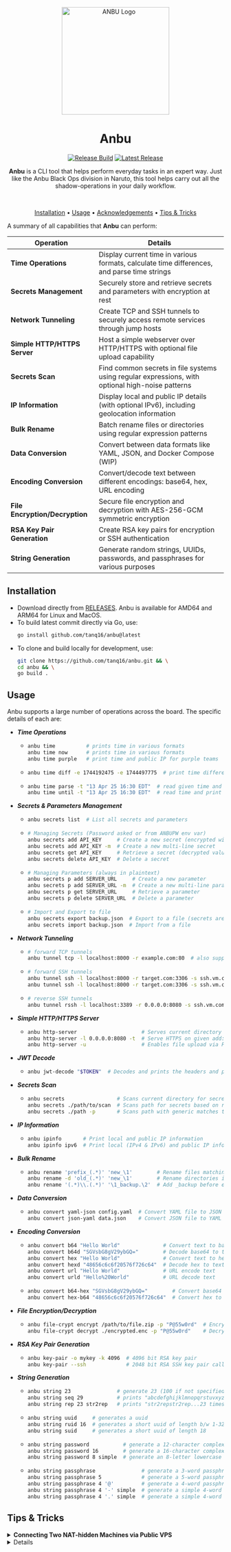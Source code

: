 <div align="center">
  <img src=".github/assets/logo.png" alt="ANBU Logo" width="250"/>

  <h1 align="center">Anbu</h1>

  <a href="https://github.com/tanq16/anbu/actions/workflows/release.yml"><img src="https://github.com/tanq16/anbu/actions/workflows/release.yml/badge.svg" alt="Release Build"></a>&nbsp;<a href="https://github.com/tanq16/anbu/releases/latest"><img src="https://img.shields.io/github/v/release/tanq16/anbu" alt="Latest Release"></a><br>

  <p><b>Anbu</b> is a CLI tool that helps perform everyday tasks in an expert way. Just like the Anbu Black Ops division in Naruto, this tool helps carry out all the shadow-operations in your daily workflow.</p><br>
  
  <a href="#installation">Installation</a> &bull; <a href="#usage">Usage</a> &bull; <a href="#acknowledgements">Acknowledgements</a> &bull; <a href="#tips--tricks">Tips & Tricks</a><br>
</div>

A summary of all capabilities that **Anbu** can perform:

| Operation | Details |
| --- | --- |
| **Time Operations** | Display current time in various formats, calculate time differences, and parse time strings |
| **Secrets Management** | Securely store and retrieve secrets and parameters with encryption at rest |
| **Network Tunneling** | Create TCP and SSH tunnels to securely access remote services through jump hosts |
| **Simple HTTP/HTTPS Server** | Host a simple webserver over HTTP/HTTPS with optional file upload capability |
| **Secrets Scan** | Find common secrets in file systems using regular expressions, with optional high-noise patterns |
| **IP Information** | Display local and public IP details (with optional IPv6), including geolocation information |
| **Bulk Rename** | Batch rename files or directories using regular expression patterns |
| **Data Conversion** | Convert between data formats like YAML, JSON, and Docker Compose (WIP) |
| **Encoding Conversion** | Convert/decode text between different encodings: base64, hex, URL encoding |
| **File Encryption/Decryption** | Secure file encryption and decryption with AES-256-GCM symmetric encryption |
| **RSA Key Pair Generation** | Create RSA key pairs for encryption or SSH authentication |
| **String Generation** | Generate random strings, UUIDs, passwords, and passphrases for various purposes |

## Installation

- Download directly from [RELEASES](https://github.com/Tanq16/anbu/releases). Anbu is available for AMD64 and ARM64 for Linux and MacOS.
- To build latest commit directly via Go, use:
  ```bash
  go install github.com/tanq16/anbu@latest
  ```
- To clone and build locally for development, use:
  ```bash
  git clone https://github.com/tanq16/anbu.git && \
  cd anbu && \
  go build .
  ```

## Usage

Anbu supports a large number of operations across the board. The specific details of each are:

- ***Time Operations***
  - ```bash
    anbu time          # prints time in various formats
    anbu time now      # prints time in various formats
    anbu time purple   # print time and public IP for purple teams
    ```
  - ```bash
    anbu time diff -e 1744192475 -e 1744497775  # print time difference between 2 epochs
    ```
  - ```bash
    anbu time parse -t "13 Apr 25 16:30 EDT"  # read given time and print in multiple formats
    anbu time until -t "13 Apr 25 16:30 EDT"  # read time and print difference from now
    ```
- ***Secrets & Parameters Management***
  - ```bash
    anbu secrets list  # List all secrets and parameters
    ```
  - ```bash
    # Managing Secrets (Password asked or from ANBUPW env var)
    anbu secrets add API_KEY     # Create a new secret (encrypted with AES GCM at rest)
    anbu secrets add API_KEY -m  # Create a new multi-line secret
    anbu secrets get API_KEY     # Retrieve a secret (decrypted value)
    anbu secrets delete API_KEY  # Delete a secret
    ```
  - ```bash
    # Managing Parameters (always in plaintext)
    anbu secrets p add SERVER_URL     # Create a new parameter
    anbu secrets p add SERVER_URL -m  # Create a new multi-line parameter
    anbu secrets p get SERVER_URL     # Retrieve a parameter
    anbu secrets p delete SERVER_URL  # Delete a parameter
    ```
  - ```bash
    # Import and Export to file
    anbu secrets export backup.json  # Export to a file (secrets are decrypted)
    anbu secrets import backup.json  # Import from a file
    ```
- ***Network Tunneling***
  - ```bash
    # forward TCP tunnels
    anbu tunnel tcp -l localhost:8000 -r example.com:80  # also supports --tls
    ```
  - ```bash
    # forward SSH tunnels
    anbu tunnel ssh -l localhost:8000 -r target.com:3306 -s ssh.vm.com:22 -u bob -p "builder"
    anbu tunnel ssh -l localhost:8000 -r target.com:3306 -s ssh.vm.com:22 -u bob -k ~/.ssh/mykey
    ```
  - ```bash
    # reverse SSH tunnels
    anbu tunnel rssh -l localhost:3389 -r 0.0.0.0:8080 -s ssh.vm.com:22 -u bob -p "builder"
    ```
- ***Simple HTTP/HTTPS Server***
  - ```bash
    anbu http-server                     # Serves current directory on http://localhost:8000
    anbu http-server -l 0.0.0.0:8080 -t  # Serve HTTPS on given add:port with a self-signed cert
    anbu http-server -u                  # Enables file upload via PUT requests
    ```
- ***JWT Decode***
  - ```bash
    anbu jwt-decode "$TOKEN"  # Decodes and prints the headers and payload values in a table
    ```
- ***Secrets Scan***
  - ```bash
    anbu secrets                 # Scans current directory for secrets based on regex matches
    anbu secrets ./path/to/scan  # Scans path for secrets based on regex matches
    anbu secrets ./path -p       # Scans path with generic matches table (maybe false positive)
    ```
- ***IP Information***
  - ```bash
    anbu ipinfo       # Print local and public IP information
    anbu ipinfo ipv6  # Print local (IPv4 & IPv6) and public IP information
    ```
- ***Bulk Rename***
  - ```bash
    anbu rename 'prefix_(.*)' 'new_\1'        # Rename files matching regex pattern
    anbu rename -d 'old_(.*)' 'new_\1'        # Rename directories instead of files
    anbu rename '(.*)\\.(.*)' '\1_backup.\2'  # Add _backup before extension
    ```
- ***Data Conversion***
  - ```bash
    anbu convert yaml-json config.yaml  # Convert YAML file to JSON
    anbu convert json-yaml data.json    # Convert JSON file to YAML
    ```
- ***Encoding Conversion***
  - ```bash
    anbu convert b64 "Hello World"              # Convert text to base64
    anbu convert b64d "SGVsbG8gV29ybGQ="        # Decode base64 to text
    anbu convert hex "Hello World"              # Convert text to hex
    anbu convert hexd "48656c6c6f20576f726c64"  # Decode hex to text
    anbu convert url "Hello World"              # URL encode text
    anbu convert urld "Hello%20World"           # URL decode text
    ```
  - ```bash
    anbu convert b64-hex "SGVsbG8gV29ybGQ="        # Convert base64 to hex
    anbu convert hex-b64 "48656c6c6f20576f726c64"  # Convert hex to base64
    ```
- ***File Encryption/Decryption***
  - ```bash
    anbu file-crypt encrypt /path/to/file.zip -p "P@55w0rd"  # Encrypt a file
    anbu file-crypt decrypt ./encrypted.enc -p "P@55w0rd"    # Decrypt a file
    ```
- ***RSA Key Pair Generation***
  - ```bash
    anbu key-pair -o mykey -k 4096  # 4096 bit RSA key pair
    anbu key-pair --ssh             # 2048 bit RSA SSH key pair called anbu-key.*
    ```
- ***String Generation***
  - ```bash
    anbu string 23               # generate 23 (100 if not specified) random alphanumeric chars
    anbu string seq 29           # prints "abcdefghijklmnopqrstuvxyz" until desired length
    anbu string rep 23 str2rep   # prints "str2repstr2rep...23 times"
    ```
  - ```bash
    anbu string uuid     # generates a uuid
    anbu string ruid 16  # generates a short uuid of length b/w 1-32
    anbu string suid     # generates a short uuid of length 18
    ```
  - ```bash
    anbu string password           # generate a 12-character complex password
    anbu string password 16        # generate a 16-character complex password
    anbu string password 8 simple  # generate an 8-letter lowercase password
    ```
  - ```bash
    anbu string passphrase               # generate a 3-word passphrase with hyphens
    anbu string passphrase 5             # generate a 5-word passphrase with hyphens
    anbu string passphrase 4 '@'         # generate a 4-word passphrase with period separators
    anbu string passphrase 4 '-' simple  # generate a simple 4-word lowercase passphrase
    anbu string passphrase 4 '.' simple  # generate a simple 4-word passphrase with numbers and capitalization
    ```

## Tips & Tricks

<details>
<summary><b>Connecting Two NAT-hidden Machines via Public VPS</b></summary>

*Machine A* &rarr;
```bash
anbu tunnel rssh -l localhost:3389 -r 0.0.0.0:8001 -s vps.example.com:22 -u bob -p builder
```

*Machine B* &rarr;
```bash
anbu tunnel ssh -l localhost:3389 -r localhost:8001 -s vps.example.com:22 -u bob -p builder
```

Now, connecting to `localhost:3389` on Machine B will allow access to Machine A's 3389.

</details>

<details>

<details>
<summary><b>Creating a Secure Database (or service) Connection Tunnel</b></summary>

When working with remote databases or services that don't allow direct access, this method can enable connections. Create an SSH tunnel to the database server:

```bash
anbu tunnel ssh -l localhost:3306 -r db.internal.network:3306 -s jumpbox.vpn.com:22 -u bob -p builder
```

Now, connect your database client to localhost:3306, which will forward requests via the SSH forward proxy through the jumphost:

```bash
mysql -u dbuser -p -h localhost -P 3306
```

This allows a connection to restricted databases while maintaining security best practices.

</details>

<details>
<summary><b>Use Anbu within Shell Commands</b></summary>

It's quite helpful to use Anbu within shell commands for simple things like UUIDs or for more sensitive things like secrets. Imagine a shell script that requires a username and password:

```bash
hypothetical --neo4j-username neo4j --neo4j-password sensitive
```

Using such commands leaves credentials within the shell history and is not safe for screen sharing. Instead of exposing secrets here, we can use `anbu`:

```bash
hypothetical --neo4j-username $(anbu pass n4jun) --neo4j-password $(anbu pass neo4jpw)
```

Furthermore, you can create an alias for `anbu` as `a` and use it to say generate a UUID like so:

```bash
hypothetical_command --uuid $(a s uuid)
```

</details>

## Acknowledgements

Anbu takes inspiration from the following projects:

- [GoST](https://github.com/ginuerzh/gost)
- [SimpleHTTPServer](https://github.com/projectdiscovery/simplehttpserver)
- [TruffleHog](https://github.com/trufflesecurity/trufflehog), [GitLeaks](https://github.com/gitleaks/gitleaks), and [NoseyParker](https://github.com/praetorian-inc/noseyparker) for secret regular expressions
